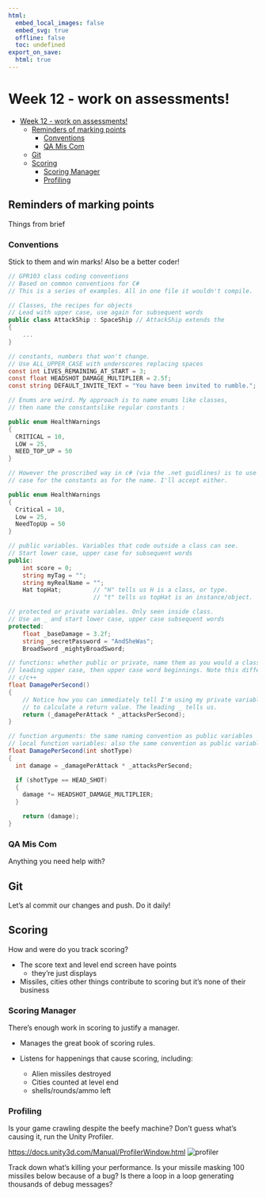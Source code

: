 ```yaml
---
html:
  embed_local_images: false
  embed_svg: true
  offline: false
  toc: undefined
export_on_save:
  html: true
---
```

# Week 12 - work on assessments!


<!-- @import "[TOC]" {cmd="toc" depthFrom=1 depthTo=6 orderedList=false} -->

<!-- code_chunk_output -->

- [Week 12 - work on assessments!](#week-12---work-on-assessments)
  - [Reminders of marking points](#reminders-of-marking-points)
    - [Conventions](#conventions)
    - [QA Mis Com](#qa-mis-com)
  - [Git](#git)
  - [Scoring](#scoring)
    - [Scoring Manager](#scoring-manager)
    - [Profiling](#profiling)

<!-- /code_chunk_output -->


##  Reminders of marking points

Things from brief 

###  Conventions

Stick to them and win marks! Also be a better coder!

```cs {.line-numbers}
// GPR103 class coding conventions
// Based on common conventions for C#
// This is a series of examples. All in one file it wouldn't compile.

// Classes, the recipes for objects
// Lead with upper case, use again for subsequent words
public class AttackShip : SpaceShip // AttackShip extends the 
{
	...
}

// constants, numbers that won't change.
// Use ALL_UPPER_CASE with underscores replacing spaces
const int LIVES_REMAINING_AT_START = 3;
const float HEADSHOT_DAMAGE_MULTIPLIER = 2.5f;
const string DEFAULT_INVITE_TEXT = "You have been invited to rumble.";

// Enums are weird. My approach is to name enums like classes,
// then name the constantslike regular constants :

public enum HealthWarnings
{
  CRITICAL = 10,
  LOW = 25,
  NEED_TOP_UP = 50
}

// However the proscribed way in c# (via the .net guidlines) is to use the same `Pascal` 
// case for the constants as for the name. I'll accept either.

public enum HealthWarnings
{
  Critical = 10,
  Low = 25,
  NeedTopUp = 50
}

// public variables. Variables that code outside a class can see.
// Start lower case, upper case for subsequent words
public:
	int score = 0;
	string myTag = "";
	string myRealName = "";
	Hat topHat; 		// "H" tells us H is a class, or type.
						// "t" tells us topHat is an instance/object.

// protected or private variables. Only seen inside class.
// Use an _ and start lower case, upper case subsequent words
protected: 
	float _baseDamage = 3.2f;
	string _secretPassword = "AndSheWas";
	BroadSword _mightyBroadSword;

// functions: whether public or private, name them as you would a class. 
// leading upper case, then upper case word beginnings. Note this differs from
// c/c++
float DamagePerSecond() 
{
	// Notice how you can immediately tell I'm using my private variables
	// to calculate a return value. The leading _ tells us.
	return (_damagePerAttack * _attacksPerSecond);
}

// function arguments: the same naming convention as public variables
// local function variables: also the same convention as public variables.
float DamagePerSecond(int shotType) 
{
  int damage = _damagePerAttack * _attacksPerSecond;

  if (shotType == HEAD_SHOT) 
  {
    damage *= HEADSHOT_DAMAGE_MULTIPLIER;
  }

	return (damage);
}
```

### QA Mis Com

Anything you need help with?


##  Git

Let’s al commit our changes and push. Do it daily!

## Scoring

How and were do you track scoring? 
* The score text and level end screen have points
	- they’re just displays
* Missiles, cities other things contribute to scoring but it’s none of their business

### Scoring Manager

There’s enough work in scoring to justify a manager.

* Manages the great book of scoring rules.

* Listens for happenings that cause scoring, including:
	* Alien missiles destroyed
	* Cities counted at level end
	* shells/rounds/ammo left

###  Profiling

Is your game crawling despite the beefy machine? Don’t guess what’s causing it, run the Unity Profiler.

https://docs.unity3d.com/Manual/ProfilerWindow.html
![profiler](https://docs.unity3d.com/uploads/Main/ProfilerWindow2.jpg)

Track down what’s killing your performance. Is your missile masking 100 missiles below because of a bug? Is there a loop in a loop generating thousands of debug messages?
